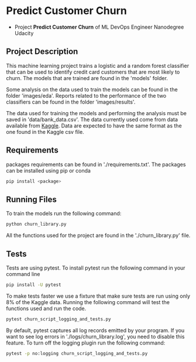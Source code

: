 # Predict Customer Churn

- Project **Predict Customer Churn** of ML DevOps Engineer Nanodegree Udacity

## Project Description

This machine learning project trains a logistic and a random forest classifier that can be used
to identify credit card customers that are most likely to churn. The models that 
are trained are found in the 'models' folder. 

Some analysis on the data used to train the models can be found in the folder 
'images/eda'. Reports related to the performance of the two classifiers can be found in 
the folder 'images/results'.

The data used for training the models and performing the analysis must be saved in 
'data/bank_data.csv'. The data currently used come from data available from 
[Kaggle](https://www.kaggle.com/sakshigoyal7/credit-card-customers?select=BankChurners.csv). 
Data are expected to have the same format as the one found in the Kaggle csv file.

## Requirements
packages requirements can be found in './requirements.txt'. The packages can
be installed using pip or conda
```bash
pip install <package>
```

## Running Files
To train the models run the following command:
```bash
python churn_library.py
```
All the functions used for the project are found in the 
'./churn_library.py' file.

## Tests
Tests are using pytest. To install pytest run the following command in your command line
```bash
pip install -U pytest
```
To make tests faster we use a fixture that make sure tests are run using only 8% of the Kaggle data.
Running the following command will test the functions used and run the code.
```bash
pytest churn_script_logging_and_tests.py
```
By default, pytest captures all log records emitted by your program. If you want to see 
log errors in './logs/churn_library.log', you need to disable this feature. 
To turn off the logging plugin run the following command:
```bash
pytest -p no:logging churn_script_logging_and_tests.py

```





